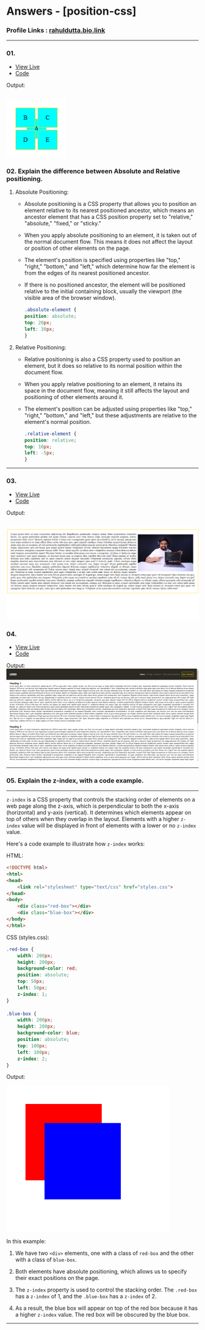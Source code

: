 # Answers - [position-css]
### Profile Links : [rahuldutta.bio.link](https://rahuldutta.bio.link)
---
### 01.
- [View Live](https://irahuldutta02.github.io/pw-skills-fswd-ja-assignments/006-css-02/position-css/01)
- [Code](https://github.com/irahuldutta02/pw-skills-fswd-ja-assignments/tree/main/006-css-02/position-css/01/)

Output:

![output](./01/output.png)
---
### 02. Explain the difference between Absolute and Relative positioning.
1. Absolute Positioning:
   - Absolute positioning is a CSS property that allows you to position an element relative to its nearest positioned ancestor, which means an ancestor element that has a CSS position property set to "relative," "absolute," "fixed," or "sticky."
   - When you apply absolute positioning to an element, it is taken out of the normal document flow. This means it does not affect the layout or position of other elements on the page.
   - The element's position is specified using properties like "top," "right," "bottom," and "left," which determine how far the element is from the edges of its nearest positioned ancestor.
   - If there is no positioned ancestor, the element will be positioned relative to the initial containing block, usually the viewport (the visible area of the browser window).

        ```css
        .absolute-element {
        position: absolute;
        top: 20px;
        left: 30px;
        }
        ```

2. Relative Positioning:
   - Relative positioning is also a CSS property used to position an element, but it does so relative to its normal position within the document flow.
   - When you apply relative positioning to an element, it retains its space in the document flow, meaning it still affects the layout and positioning of other elements around it.
   - The element's position can be adjusted using properties like "top," "right," "bottom," and "left," but these adjustments are relative to the element's normal position.

        ```css
        .relative-element {
        position: relative;
        top: 10px;
        left: -5px;
        }
        ```
---
### 03.
- [View Live](https://irahuldutta02.github.io/pw-skills-fswd-ja-assignments/006-css-02/position-css/03)
- [Code](https://github.com/irahuldutta02/pw-skills-fswd-ja-assignments/tree/main/006-css-02/position-css/03/)

Output:

![output](./03/output.png)
---
### 04.
- [View Live](https://irahuldutta02.github.io/pw-skills-fswd-ja-assignments/006-css-02/position-css/04)
- [Code](https://github.com/irahuldutta02/pw-skills-fswd-ja-assignments/tree/main/006-css-02/position-css/04/)

Output:
![output](./04/output.png)

---
### 05. Explain the z-index, with a code example.
---

`z-index` is a CSS property that controls the stacking order of elements on a web page along the z-axis, which is perpendicular to both the x-axis (horizontal) and y-axis (vertical). It determines which elements appear on top of others when they overlap in the layout. Elements with a higher `z-index` value will be displayed in front of elements with a lower or no `z-index` value.

Here's a code example to illustrate how `z-index` works:

HTML:
```html
<!DOCTYPE html>
<html>
<head>
    <link rel="stylesheet" type="text/css" href="styles.css">
</head>
<body>
    <div class="red-box"></div>
    <div class="blue-box"></div>
</body>
</html>
```

CSS (styles.css):
```css
.red-box {
    width: 200px;
    height: 200px;
    background-color: red;
    position: absolute;
    top: 50px;
    left: 50px;
    z-index: 1;
}

.blue-box {
    width: 200px;
    height: 200px;
    background-color: blue;
    position: absolute;
    top: 100px;
    left: 100px;
    z-index: 2;
}
```
Output: 

![output](./05/output.png)

In this example:

1. We have two `<div>` elements, one with a class of `red-box` and the other with a class of `blue-box`.

2. Both elements have absolute positioning, which allows us to specify their exact positions on the page.

3. The `z-index` property is used to control the stacking order. The `.red-box` has a `z-index` of 1, and the `.blue-box` has a `z-index` of 2.

4. As a result, the blue box will appear on top of the red box because it has a higher `z-index` value. The red box will be obscured by the blue box.
---